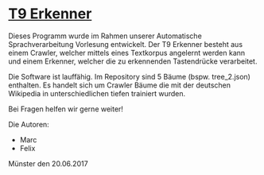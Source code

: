 # [T9 Erkenner](https://en.wikipedia.org/wiki/T9_(predictive_text))

Dieses Programm wurde im Rahmen unserer Automatische Sprachverarbeitung Vorlesung entwickelt.
Der T9 Erkenner besteht aus einem Crawler, welcher mittels eines Textkorpus angelernt werden kann und einem Erkenner, welcher die zu erkennenden Tastendrücke verarbeitet.

Die Software ist lauffähig. Im Repository sind 5 Bäume (bspw. tree_2.json) enthalten. Es handelt sich um Crawler Bäume die mit der deutschen Wikipedia in unterschiedlichen tiefen trainiert wurden.

Bei Fragen helfen wir gerne weiter!


Die Autoren:
- Marc
- Felix

Münster den 20.06.2017

